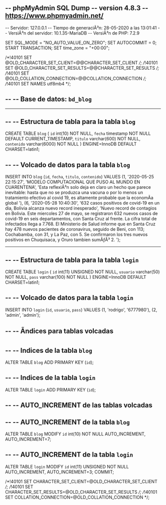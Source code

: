 -- phpMyAdmin SQL Dump
-- version 4.8.3
-- https://www.phpmyadmin.net/
--
-- Servidor: 127.0.0.1
-- Tiempo de generaciÃ³n: 28-05-2020 a las 13:01:41
-- VersiÃ³n del servidor: 10.1.35-MariaDB
-- VersiÃ³n de PHP: 7.2.9

SET SQL_MODE = "NO_AUTO_VALUE_ON_ZERO";
SET AUTOCOMMIT = 0;
START TRANSACTION;
SET time_zone = "+00:00";


/*!40101 SET @OLD_CHARACTER_SET_CLIENT=@@CHARACTER_SET_CLIENT */;
/*!40101 SET @OLD_CHARACTER_SET_RESULTS=@@CHARACTER_SET_RESULTS */;
/*!40101 SET @OLD_COLLATION_CONNECTION=@@COLLATION_CONNECTION */;
/*!40101 SET NAMES utf8mb4 */;

--
-- Base de datos: `bd_blog`
--

-- --------------------------------------------------------

--
-- Estructura de tabla para la tabla `blog`
--

CREATE TABLE `blog` (
  `id` int(10) NOT NULL,
  `fecha` timestamp NOT NULL DEFAULT CURRENT_TIMESTAMP,
  `titulo` varchar(600) NOT NULL,
  `contenido` varchar(6000) NOT NULL
) ENGINE=InnoDB DEFAULT CHARSET=latin1;

--
-- Volcado de datos para la tabla `blog`
--

INSERT INTO `blog` (`id`, `fecha`, `titulo`, `contenido`) VALUES
(1, '2020-05-25 22:15:27', 'MODELO COMPUTACIONAL QUE PUSO AL MUNDO EN CUARENTENA', 'Esta reflexiÃ³n solo deja en claro un hecho que parece inevitable: hasta que no se produzca una vacuna o por lo menos un tratamiento efectivo al covid 19, es altamente probable que la economÃ­a global '),
(6, '2020-05-28 10:40:30', '632 casos positivos de covid-19 en un dia, Bolivia alcanza nuevo record inesperado', 'Nuevo record de contagios en Bolivia. Este miercoles 27 de mayo, se registraron 632 nuevos casos de covid-19 en seis departamentos, con Santa Cruz al frente. La cifra total de infectados llega a 7.768.    El Ministerio de Salud informe que en Santa Cruz hay 478 nuevos pacientes de coronavirus, seguido de Beni, con 113; Cochabamba, con 31, y La Paz, con 5. Se confirmaron los tres nuevos positivos en Chuquisaca, y Oruro tambien sumÃƒÂ³ 2.  ');

-- --------------------------------------------------------

--
-- Estructura de tabla para la tabla `login`
--

CREATE TABLE `login` (
  `id` int(11) UNSIGNED NOT NULL,
  `usuario` varchar(50) NOT NULL,
  `pass` varchar(100) NOT NULL
) ENGINE=InnoDB DEFAULT CHARSET=latin1;

--
-- Volcado de datos para la tabla `login`
--

INSERT INTO `login` (`id`, `usuario`, `pass`) VALUES
(1, 'rodrigo', '6777980'),
(2, 'admin', 'admin');

--
-- Ãndices para tablas volcadas
--

--
-- Indices de la tabla `blog`
--
ALTER TABLE `blog`
  ADD PRIMARY KEY (`id`);

--
-- Indices de la tabla `login`
--
ALTER TABLE `login`
  ADD PRIMARY KEY (`id`);

--
-- AUTO_INCREMENT de las tablas volcadas
--

--
-- AUTO_INCREMENT de la tabla `blog`
--
ALTER TABLE `blog`
  MODIFY `id` int(10) NOT NULL AUTO_INCREMENT, AUTO_INCREMENT=7;

--
-- AUTO_INCREMENT de la tabla `login`
--
ALTER TABLE `login`
  MODIFY `id` int(11) UNSIGNED NOT NULL AUTO_INCREMENT, AUTO_INCREMENT=3;
COMMIT;

/*!40101 SET CHARACTER_SET_CLIENT=@OLD_CHARACTER_SET_CLIENT */;
/*!40101 SET CHARACTER_SET_RESULTS=@OLD_CHARACTER_SET_RESULTS */;
/*!40101 SET COLLATION_CONNECTION=@OLD_COLLATION_CONNECTION */;


